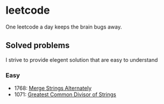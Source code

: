 # leetcode
One leetcode a day keeps the brain bugs away.

## Solved problems
I strive to provide elegent solution that are easy to understand 
### Easy
- 1768: [Merge Strings Alternately](https://leetcode.com/problems/merge-strings-alternately/description/) 
- 1071: [Greatest Common Divisor of Strings](https://leetcode.com/problems/greatest-common-divisor-of-strings/) 

